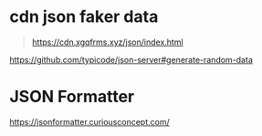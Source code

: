 # cdn json faker data

> https://cdn.xgqfrms.xyz/json/index.html

https://github.com/typicode/json-server#generate-random-data

# JSON Formatter

https://jsonformatter.curiousconcept.com/
